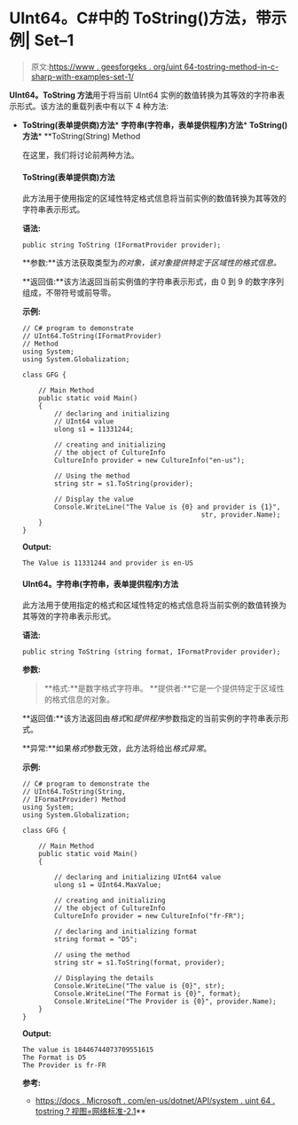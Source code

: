 # UInt64。C#中的 ToString()方法，带示例| Set–1

> 原文:[https://www . geesforgeks . org/uint 64-tostring-method-in-c-sharp-with-examples-set-1/](https://www.geeksforgeeks.org/uint64-tostring-method-in-c-sharp-with-examples-set-1/)

**UInt64。ToString 方法**用于将当前 UInt64 实例的数值转换为其等效的字符串表示形式。该方法的重载列表中有以下 4 种方法:

*   **ToString(表单提供商)方法***   **字符串(字符串，表单提供程序)方法***   **ToString()方法***   **ToString(String) Method

    在这里，我们将讨论前两种方法。

    #### ToString(表单提供商)方法

    此方法用于使用指定的区域性特定格式信息将当前实例的数值转换为其等效的字符串表示形式。

    **语法:**

    ```
    public string ToString (IFormatProvider provider);
    ```

    **参数:**该方法获取类型为*的对象，该对象提供特定于区域性的格式信息。*

    **返回值:**该方法返回当前实例值的字符串表示形式，由 0 到 9 的数字序列组成，不带符号或前导零。

    **示例:**

    ```
    // C# program to demonstrate
    // UInt64.ToString(IFormatProvider)
    // Method
    using System;
    using System.Globalization;

    class GFG {

        // Main Method
        public static void Main()
        {
            // declaring and initializing
            // UInt64 value
            ulong s1 = 11331244;

            // creating and initializing
            // the object of CultureInfo
            CultureInfo provider = new CultureInfo("en-us");

            // Using the method
            string str = s1.ToString(provider);

            // Display the value
            Console.WriteLine("The Value is {0} and provider is {1}",
                                                 str, provider.Name);
        }
    }
    ```

    **Output:**

    ```
    The Value is 11331244 and provider is en-US

    ```

    #### UInt64。字符串(字符串，表单提供程序)方法

    此方法用于使用指定的格式和区域性特定的格式信息将当前实例的数值转换为其等效的字符串表示形式。

    **语法:**

    ```
    public string ToString (string format, IFormatProvider provider);
    ```

    **参数:**

    > **格式:**是数字格式字符串。
    > **提供者:**它是一个提供特定于区域性的格式信息的对象。

    **返回值:**该方法返回由*格式*和*提供程序*参数指定的当前实例的字符串表示形式。

    **异常:**如果*格式*参数无效，此方法将给出*格式异常*。

    **示例:**

    ```
    // C# program to demonstrate the
    // UInt64.ToString(String, 
    // IFormatProvider) Method
    using System;
    using System.Globalization;

    class GFG {

        // Main Method
        public static void Main()
        {

            // declaring and initializing UInt64 value
            ulong s1 = UInt64.MaxValue;

            // creating and initializing
            // the object of CultureInfo
            CultureInfo provider = new CultureInfo("fr-FR");

            // declaring and initializing format
            string format = "D5";

            // using the method
            string str = s1.ToString(format, provider);

            // Displaying the details
            Console.WriteLine("The value is {0}", str);
            Console.WriteLine("The Format is {0}", format);
            Console.WriteLine("The Provider is {0}", provider.Name);
        }
    }
    ```

    **Output:**

    ```
    The value is 18446744073709551615
    The Format is D5
    The Provider is fr-FR

    ```

    **参考:**

    *   [https://docs . Microsoft . com/en-us/dotnet/API/system . uint 64 . tostring？视图=网络标准-2.1](https://docs.microsoft.com/en-us/dotnet/api/system.uint64.tostring?view=netstandard-2.1)**